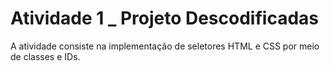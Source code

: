 # Atividade 1 _ Projeto Descodificadas
A atividade consiste na implementação de seletores HTML e CSS por meio de classes e IDs.
